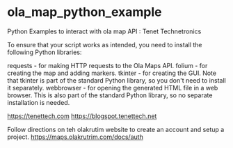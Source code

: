 # ola_map_python_example
Python Examples to interact with ola map API : Tenet Technetronics 

To ensure that your script works as intended, you need to install the following Python libraries:

requests - for making HTTP requests to the Ola Maps API.
folium - for creating the map and adding markers.
tkinter - for creating the GUI. Note that tkinter is part of the standard Python library, so you don't need to install it separately.
webbrowser - for opening the generated HTML file in a web browser. This is also part of the standard Python library, so no separate installation is needed.

https://tenettech.com
https://blogspot.tenettech.net

Follow directions on teh olakrutim website to create an account and setup a project. 
https://maps.olakrutrim.com/docs/auth
